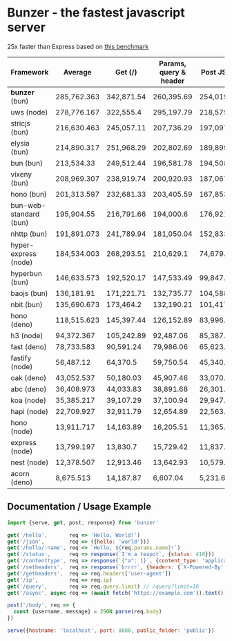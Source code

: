 # Bunzer - the fastest javascript server


25x faster than Express based on [this benchmark](https://github.com/SaltyAom/bun-http-framework-benchmark/tree/c7e26fe3f1bfee7ffbd721dbade10ad72a0a14ab)


|  Framework       | Average |  Get (/)    |  Params, query & header | Post JSON  |
| ---------------- | ------- | ----------- | ----------------------- | ---------- |
| **bunzer** (bun) | 285,762.363 | 342,871.54 | 260,395.69 | 254,019.86 |
| uws (node) | 278,776.167 | 322,555.4 | 295,197.79 | 218,575.31 |
| stricjs (bun) | 216,630.463 | 245,057.11 | 207,736.29 | 197,097.99 |
| elysia (bun) | 214,890.317 | 251,968.29 | 202,802.69 | 189,899.97 |
| bun (bun) | 213,534.33 | 249,512.44 | 196,581.78 | 194,508.77 |
| vixeny (bun) | 208,969.307 | 238,919.74 | 200,920.93 | 187,067.25 |
| hono (bun) | 201,313.597 | 232,681.33 | 203,405.59 | 167,853.87 |
| bun-web-standard (bun) | 195,904.55 | 216,791.66 | 194,000.6 | 176,921.39 |
| nhttp (bun) | 191,891.073 | 241,789.94 | 181,050.04 | 152,833.24 |
| hyper-express (node) | 184,534.003 | 268,293.51 | 210,629.1 | 74,679.4 |
| hyperbun (bun) | 146,633.573 | 192,520.17 | 147,533.49 | 99,847.06 |
| baojs (bun) | 136,181.91 | 171,221.71 | 132,735.77 | 104,588.25 |
| nbit (bun) | 135,690.673 | 173,464.2 | 132,190.21 | 101,417.61 |
| hono (deno) | 118,515.623 | 145,397.44 | 126,152.89 | 83,996.54 |
| h3 (node) | 94,372.367 | 105,242.89 | 92,487.06 | 85,387.15 |
| fast (deno) | 78,733.583 | 90,591.24 | 79,986.06 | 65,623.45 |
| fastify (node) | 56,487.12 | 64,370.5 | 59,750.54 | 45,340.32 |
| oak (deno) | 43,052.537 | 50,180.03 | 45,907.46 | 33,070.12 |
| abc (deno) | 36,408.973 | 44,033.83 | 38,891.68 | 26,301.41 |
| koa (node) | 35,385.217 | 39,107.29 | 37,100.94 | 29,947.42 |
| hapi (node) | 22,709.927 | 32,911.79 | 12,654.89 | 22,563.1 |
| hono (node) | 13,911.717 | 14,163.89 | 16,205.51 | 11,365.75 |
| express (node) | 13,799.197 | 13,830.7 | 15,729.42 | 11,837.47 |
| nest (node) | 12,378.507 | 12,913.46 | 13,642.93 | 10,579.13 |
| acorn (deno) | 8,675.513 | 14,187.87 | 6,607.04 | 5,231.63 |


## Documentation / Usage Example
```js
import {serve, get, post, response} from 'bunzer'

get('/hello',       req => 'Hello, World!')
get('/json',        req => ({hello: 'world'}))
get('/hello/:name', req => `Hello, ${req.params.name}!`)
get('/status',      req => response(`I'm a teapot`, {status: 418}))
get('/contenttype', req => response(`{"a": 1}`, {content_type: 'application/json'}))
get('/setheaders',  req => response(`brrrr`, {headers: {'X-Powered-By': 'bunzer'}}))
get('/getheaders',  req => req.headers['user-agent'])
get('/ip',          req => req.ip)
get('/query',       req => req.query.limit) // /query?limit=10
get('/async', async req => (await fetch('https://example.com')).text())

post('/body', req => {
  const {username, message} = JSON.parse(req.body)
})

serve({hostname: 'localhost', port: 8080, public_folder: 'public'})
```
